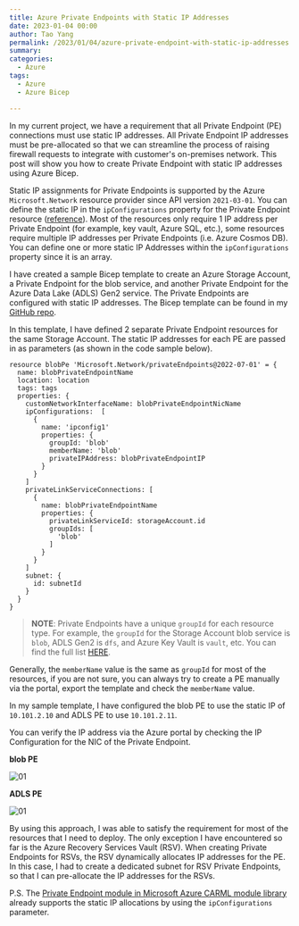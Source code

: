 ```yaml
---
title: Azure Private Endpoints with Static IP Addresses
date: 2023-01-04 00:00
author: Tao Yang
permalink: /2023/01/04/azure-private-endpoint-with-static-ip-addresses
summary:
categories:
  - Azure
tags:
  - Azure
  - Azure Bicep

---
```


In my current project, we have a requirement that all Private Endpoint (PE) connections must use static IP addresses. All Private Endpoint IP addresses must be pre-allocated so that we can streamline the process of raising firewall requests to integrate with customer's on-premises network. This post will show you how to create Private Endpoint with static IP addresses using Azure Bicep.

Static IP assignments for Private Endpoints is supported by the Azure `Microsoft.Network` resource provider since API version `2021-03-01`. You can define the static IP in the `ipConfigurations` property for the Private Endpoint resource ([reference](https://learn.microsoft.com/en-us/azure/templates/microsoft.network/privateendpoints?pivots=deployment-language-bicep#privateendpointipconfiguration)). Most of the resources only require 1 IP address per Private Endpoint (for example, key vault, Azure SQL, etc.), some resources require multiple IP addresses per Private Endpoints (i.e. Azure Cosmos DB). You can define one or more static IP Addresses within the `ipConfigurations` property since it is an array.

I have created a sample Bicep template to create an Azure Storage Account, a Private Endpoint for the blob service, and another Private Endpoint for the Azure Data Lake (ADLS) Gen2 service. The Private Endpoints are configured with static IP addresses. The Bicep template can be found in my [GitHub repo](https://github.com/tyconsulting/BlogPosts/tree/master/Azure-Bicep/private.endpoint.static.ip).

In this template, I have defined 2 separate Private Endpoint resources for the same Storage Account. The static IP addresses for each PE are passed in as parameters (as shown in the code sample below).

```hcl
resource blobPe 'Microsoft.Network/privateEndpoints@2022-07-01' = {
  name: blobPrivateEndpointName
  location: location
  tags: tags
  properties: {
    customNetworkInterfaceName: blobPrivateEndpointNicName
    ipConfigurations:  [
      {
        name: 'ipconfig1'
        properties: {
          groupId: 'blob'
          memberName: 'blob'
          privateIPAddress: blobPrivateEndpointIP
        }
      }
    ]
    privateLinkServiceConnections: [
      {
        name: blobPrivateEndpointName
        properties: {
          privateLinkServiceId: storageAccount.id
          groupIds: [
            'blob'
          ]
        }
      }
    ]
    subnet: {
      id: subnetId
    }
  }
}
```

>**NOTE**: Private Endpoints have a unique `groupId` for each resource type. For example, the `groupId` for the Storage Account blob service is `blob`, ADLS Gen2 is `dfs`, and Azure Key Vault is `vault`, etc. You can find the full list [HERE](https://learn.microsoft.com/en-us/azure/private-link/private-endpoint-overview#private-link-resource).

Generally, the `memberName` value is the same as `groupId` for most of the resources, if you are not sure, you can always try to create a PE manually via the portal, export the template and check the `memberName` value.

In my sample template, I have configured the blob PE to use the static IP of `10.101.2.10` and ADLS PE to use `10.101.2.11`.

You can verify the IP address via the Azure portal by checking the IP Configuration for the NIC of the Private Endpoint.

**blob PE**

![01](../../../../assets/images/2023/01/pe-static-ip-01.jpg)

**ADLS PE**

![01](../../../../assets/images/2023/01/pe-static-ip-02.jpg)

By using this approach, I was able to satisfy the requirement for most of the resources that I need to deploy. The only exception I have encountered so far is the Azure Recovery Services Vault (RSV). When creating Private Endpoints for RSVs, the RSV dynamically allocates IP addresses for the PE. In this case, I had to create a dedicated subnet for RSV Private Endpoints, so that I can pre-allocate the IP addresses for the RSVs.

P.S. The [Private Endpoint module in Microsoft Azure CARML module library](https://github.com/Azure/ResourceModules/blob/main/modules/Microsoft.Network/privateEndpoints/deploy.bicep) already supports the static IP allocations by using the `ipConfigurations` parameter.